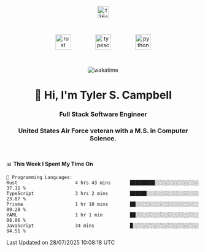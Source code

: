 <p align="center">
<a href="https://www.linkedin.com/in/t36campbell" target="blank"><img align="center" src="https://ik.imagekit.io/t36campbell/Portfolio/linkedin.png.original_m8bbGgPh6.png" alt="t36campbell" height="30" width="30" /></a>
</p>
<p align="center">
    <img src="https://rustacean.net/assets/rustacean-orig-noshadow.svg" alt="rust" width="40" height="40" style="margin: 6%;" />
    <img src="https://cdn.worldvectorlogo.com/logos/typescript.svg" alt="typescript" width="40" height="40" style="margin: 6%;" />
    <img src="https://cdn.worldvectorlogo.com/logos/python-5.svg" alt="python" width="40" height="40" style="margin: 6%;" />
</p>
<div align="center">
  
  ![wakatime](https://wakatime.com/badge/user/738aac7f-8868-4bc3-a1df-4c36703ee4b6.svg)
  
</div>

<h1 align="center">👋 Hi, I'm Tyler S. Campbell</h1>
<h3 align="center">Full Stack Software Engineer</h3>
<h3 align="center">United States Air Force veteran with a M.S. in Computer Science.</h3>
<br>

<!--START_SECTION:waka-->
📊 **This Week I Spent My Time On** 

```text
💬 Programming Languages: 
Rust                     4 hrs 43 mins       █████████░░░░░░░░░░░░░░░░   37.11 % 
TypeScript               3 hrs 2 mins        ██████░░░░░░░░░░░░░░░░░░░   23.87 % 
Prisma                   1 hr 10 mins        ██░░░░░░░░░░░░░░░░░░░░░░░   09.28 % 
YAML                     1 hr 1 min          ██░░░░░░░░░░░░░░░░░░░░░░░   08.06 % 
JavaScript               34 mins             █░░░░░░░░░░░░░░░░░░░░░░░░   04.51 % 
```


 Last Updated on 28/07/2025 10:08:18 UTC
<!--END_SECTION:waka-->
